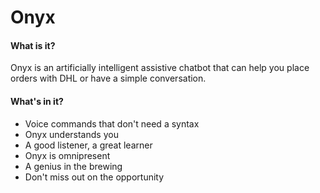 # Onyx


#### What is it?
Onyx is an artificially intelligent assistive chatbot that can help you place orders with DHL or have a simple conversation.

#### What's in it?
- Voice commands that don't need a syntax
- Onyx understands you
- A good listener, a great learner
- Onyx is omnipresent
- A genius in the brewing
- Don't miss out on the opportunity
